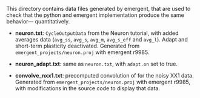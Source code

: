 This directory contains data files generated by emergent, that are used to
check that the python and emergent implementation produce the same behavior—
quantitatively.

* **neuron.txt**: `CycleOutputData` from the Neuron tutorial, with added averages data
  (`avg_ss`, `avg_s`, `avg_m`, `avg_s_eff` and `avg_l`). Adapt and short-term plasticity deactivated.
  Generated from `emergent_projects/neuron.proj` with emergent r9985.

* **neuron_adapt.txt**: same as `neuron.txt`, with `adapt.on` set to true.

* **convolve_nxx1.txt**: precomputed convolution of for the noisy XX1 data.
  Generated from `emergent_projects/neuron.proj` with emergent r9985,
  with modifications in the source code to display that data.
